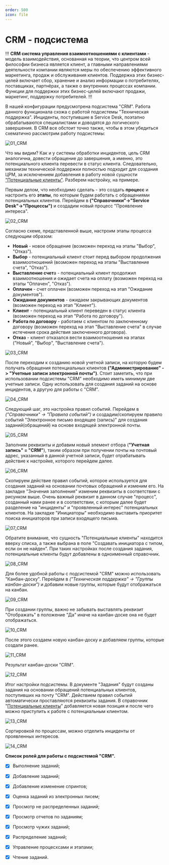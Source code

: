 ```yaml
---
order: 500
icon: file
---
```


# СRM - подсистема

!!!
**CRM система управления взаимоотношениями с клиентами** - модель взаимодействия, основанная на теории, что центром всей философии бизнеса является клиент, а главными направлениями деятельности компании являются меры по обеспечению эффективного маркетинга, продаж и обслуживания клиентов. Поддержка этих бизнес-целей включает сбор, хранение и анализ информации о потребителях, поставщиках, партнёрах, а также о внутренних процессах компании. Функции для поддержки этих бизнес-целей включают продажи, маркетинг, поддержку потребителей.
!!!

В нашей конфигурации предусмотрена подсистема "CRM". Работа данного функционала схожа с работой подсистемы "Техническая поддержка". Инциденты, поступившие в Service Desk, поэтапно обрабатываются специалистами и доводятся до логического завершения. В CRM все обстоит точно также, чтобы в этом убедиться схематично рассмотрим работу подсистемы:

![01_CRM](static/01_CRM.png)

Что мы видим? Как и у системы обработки инцидентов, цель CRM аналогична, довести обращение до завершения, а именно, это потенциального клиента перевести в статус клиента. Следовательно, механизм технической поддержки полностью подходит для создания ЦРМ, за исключением добавления в работу новой сущности ["Потенциальные клиенты"](https://softonit.ru/FAQ/courses/?COURSE_ID=1&LESSON_ID=635&LESSON_PATH=1.22.634.635). Разберем настройку, на примере.

Первым делом, что необходимо сделать - это создать **процесс** и настроить его **этапы**, по которым будем работать с обращениями потенциальных клиентов. Перейдем в **("Справочники"->"Service Desk"->"Процессы")** и создадим новый процесс "Проявление интереса".

![02_CRM](static/02_CRM.png)

Согласно схеме, представленной выше, настроим этапы процесса следующим образом:
* **Новый** - новое обращение (возможен переход на этапы "Выбор", "Отказ").
* **Выбор** - потенциальный клиент стоит перед выбором продолжения взаимоотношений (возможен переход на этапы "Выставление счета", "Отказ").
* **Выставление счет**а - потенциальный клиент продолжил взаимоотношения и ожидает счета на оплату (возможен переход на этапы "Оплачен", "Отказ").
* **Оплачен** - счет оплачен (возможен переход на этап "Ожидание документов").
* **Ожидание документов** - ожидаем закрывающих документов (возможен переход на этап "Клиент").
* **Клиент** - потенциальный клиент переведен в статус клиента (возможен переход на этап "Работа по договору").
* **Работа по договору**  - работаем с клиентом по заключенному договору (возможен переход на этап "Выставление счета" в случае истечения срока действия заключенного договора).
* **Отказ** - клиент отказался вести взаимоотношения на этапах ("Новый", "Выбор", "Выставление счета").

![03_CRM](static/03_CRM.png)

После переходим к созданию новой учетной записи, на которую будем получать обращения потенциальных клиентов **("Администрирование" -> "Учетные записи электронной почты")**. Стоит заметить, что при использовании подсистемы "CRM" необходимо иметь минимум две учетные записи. Одну использовать для создания заданий на основе инцидентов, а другую для работы с "CRM".

![04_CRM](static/04_CRM.png)

Следующий шаг, это настройка правил событий. Перейдем в *("Справочники" -> "Правила событий")* и создадим/скопируем правило событий "Электронное письмо входящее (запись)" для создания заданий(обращений) на основе входящей электронной почты. 

![05_CRM](static/05_CRM.png)

Заполним реквизиты и добавим новый элемент отбора (**"Учетная запись" = "CRM"**), таким образом при получении почты на почтовый адрес, указанный в данной учетной записи, будет отрабатывать действие к настройке, которого перейдем далее.

![06_CRM](static/06_CRM.png)

Скопируем действие правил событий, которое используется для создания заданий на основании почтовых обращений и изменим его. На закладке "Значения заполнения" изменим реквизиты в соответствии с рисунком выше. Очень важный реквизит в данном случае "процесс", созданный нами ранее и в соответствии, с которым далее будет разделение на "инциденты" и "проявленный интерес" потенциальных клиентов.
На закладке "Инициаторы" необходимо выставить приоритет поиска инициаторов при записи входящего письма. 

![07_CRM](static/07_CRM.png)

Обратите внимание, что сущность "Потенциальные клиенты" находится вверху списка, а также выбрана в поле "Создавать инициатора с типом, если он не найден". При таких настройках после создания задания, потенциальные клиенты будут добавлены в одноименный справочник. 

![08_CRM](static/08_CRM.png)

Для более удобной работы с подсистемой "CRM" можно использовать "Канбан-доску".  Перейдем в *("Техническая поддержка" -> "Группы канбан-доски")* и добавим новые группы, которые будут отображаться на канбан. 

![09_CRM](static/09_CRM.png)

При создании группы, важно не забывать выставлять реквизит "Отображать" в положение "Да" иначе на канбан-доске она не будет отображаться.

![10_CRM](static/10_CRM.png)

После этого создаем новую канбан-доску и добавляем группы, которые создали ранее.

![11_CRM](static/11_CRM.png)

Результат канбан-доски "CRM".

![12_CRM](static/12_CRM.png)

Итог настройки подсистемы.
В документе "Задания" будут созданы задания на основании обращений потенциальных клиентов, поступивших на почту "CRM". Действием правил событий автоматически проставляются реквизиты задания. В справочник "[Потенциальные клиенты](https://softonit.ru/FAQ/courses/?COURSE_ID=1&LESSON_ID=635&LESSON_PATH=1.22.634.635)" добавляется новая позиция и после чего можно приступить к работе с потенциальным клиентом.

![13_CRM](static/13_CRM.png)

Сортировкой по процессам, можно отделить инциденты от проявленных интересов.

![14_CRM](static/14_CRM.png)


**Список ролей для работы с подсистемой "CRM".**
* [x] Выполнение заданий;
* [x] Добавление заданий; 
* [x] Добавление изменение спринтов;   
* [x] Оценка заданий из электронных писем;   
* [x] Просмотр не распределенных заданий;   
* [x] Просмотр отчетов по заданиям;   
* [x] Просмотр чужих заданий;    
* [x] Распределение заданий;   
* [x] Управление процесxсами и этапами;   
* [x] Чтение заданий.  









